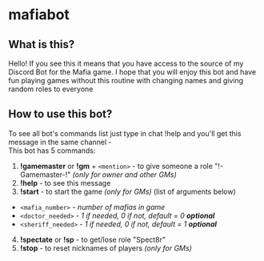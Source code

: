 # mafiabot
## What is this?
Hello! 
If you see this it means that you have access to the source of my Discord Bot for the Mafia game.
I hope that you will enjoy this bot and have fun playing games without this routine with changing names and giving random roles to everyone
## How to use this bot?
  To see all bot's commands list just type in chat !help and you'll get this message in the same channel -  
  This bot has 5 commands:  
  1. **!gamemaster** or **!gm** + ``<mention>`` - to give someone a role "!-Gamemaster-!" *(only for owner and other GMs)*
2. **!help** - to see this message
3. **!start** - to start the game *(only for GMs)* (list of arguments below)  
  * ``<mafia_number>`` - *number of mafias in game*
  * ``<doctor_needed>`` - *1 if needed, 0 if not, default = 0* __*optional*__
  * ``<sheriff_needed>`` - *1 if needed, 0 if not, default = 1* __*optional*__
4. **!spectate** or **!sp** - to get/lose role "Spect8r"
5. **!stop** - to reset nicknames of players *(only for GMs)*
